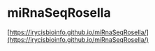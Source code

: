# miRnaSeqRosella

[https://irycisbioinfo.github.io/miRnaSeqRosella/](https://irycisbioinfo.github.io/miRnaSeqRosella/)
